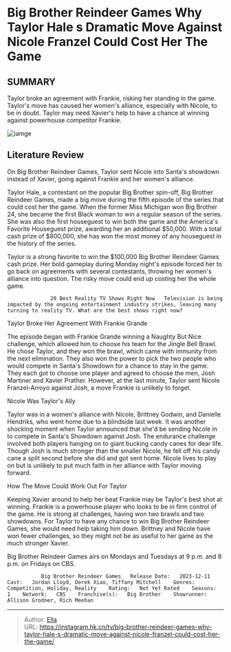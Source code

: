 # Big Brother Reindeer Games Why Taylor Hale s Dramatic Move Against Nicole Franzel Could Cost Her The Game


## SUMMARY 



  Taylor broke an agreement with Frankie, risking her standing in the game.   Taylor&#39;s move has caused her women&#39;s alliance, especially with Nicole, to be in doubt.   Taylor may need Xavier&#39;s help to have a chance at winning against powerhouse competitor Frankie.  

![iamge](https://static1.srcdn.com/wordpress/wp-content/uploads/2023/12/edit_pub-pls-big-brother-reindeer-games_-why-taylor-hale-s-dramatic-move-against-nicole-franzel-could-cost-her-the-game.jpg)

## Literature Review
On Big Brother Reindeer Games, Taylor sent Nicole into Santa&#39;s showdown instead of Xavier, going against Frankie and her women&#39;s alliance.




Taylor Hale, a contestant on the popular Big Brother spin-off, Big Brother Reindeer Games, made a big move during the fifth episode of the series that could cost her the game. When the former Miss Michigan won Big Brother 24, she became the first Black woman to win a regular season of the series. She was also the first houseguest to win both the game and the America&#39;s Favorite Houseguest prize, awarding her an additional $50,000. With a total cash prize of $800,000, she has won the most money of any houseguest in the history of the series.




Taylor is a strong favorite to win the $100,000 Big Brother Reindeer Games cash prize. Her bold gameplay during Monday night&#39;s episode forced her to go back on agreements with several contestants, throwing her women&#39;s alliance into question. The risky move could end up costing her the whole game.

                  20 Best Reality TV Shows Right Now   Television is being impacted by the ongoing entertainment industry strikes, leaving many turning to reality TV. What are the best shows right now?    


 Taylor Broke Her Agreement With Frankie Grande 
          

The episode began with Frankie Grande winning a Naughty But Nice challenge, which allowed him to choose his team for the Jingle Bell Brawl. He chose Taylor, and they won the brawl, which came with immunity from the next elimination. They also won the power to pick the two people who would compete in Santa&#39;s Showdown for a chance to stay in the game. They each got to choose one player and agreed to choose the men, Josh Martiner and Xavier Prather. However, at the last minute, Taylor sent Nicole Franzel-Arroyo against Josh, a move Frankie is unlikely to forget.






 Nicole Was Taylor&#39;s Ally 
          

Taylor was in a women&#39;s alliance with Nicole, Brittney Godwin, and Danielle Hendriks, who went home due to a blindside last week. It was another shocking moment when Taylor announced that she&#39;d be sending Nicole in to compete in Santa&#39;s Showdown against Josh. The endurance challenge involved both players hanging on to giant bucking candy canes for dear life. Though Josh is much stronger than the smaller Nicole, he fell off his candy cane a split second before she did and got sent home. Nicole lives to play on but is unlikely to put much faith in her alliance with Taylor moving forward.



 How The Move Could Work Out For Taylor 
          




Keeping Xavier around to help her beat Frankie may be Taylor&#39;s best shot at winning. Frankie is a powerhouse player who looks to be in firm control of the game. He is strong at challenges, having won two brawls and two showdowns. For Taylor to have any chance to win Big Brother Reindeer Games, she would need help taking him down. Brittney and Nicole have won fewer challenges, so they might not be as useful to her game as the much stronger Xavier.



Big Brother Reindeer Games airs on Mondays and Tuesdays at 9 p.m. and 8 p.m. on Fridays on CBS.




               Big Brother Reindeer Games   Release Date:   2023-12-11    Cast:   Jordan Lloyd, Derek Xiao, Tiffany Mitchell    Genres:   Competition, Holiday, Reality    Rating:   Not Yet Rated    Seasons:   1    Network:   CBS    Franchise(s):   Big Brother    Showrunner:   Allison Grodner, Rich Meehan      

---

> Author: [Ella](https://instagram.hk.cn/)  
> URL: https://instagram.hk.cn/tv/big-brother-reindeer-games-why-taylor-hale-s-dramatic-move-against-nicole-franzel-could-cost-her-the-game/  

